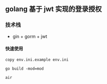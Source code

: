 ## golang 基于 jwt 实现的登录授权 
### 技术栈
- gin + gorm + jwt 

#### 快速使用
```code
copy env.ini.example env.ini

go build -mod=mod 

air
```

